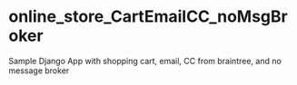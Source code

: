 # online_store_CartEmailCC_noMsgBroker
Sample Django App with shopping cart, email, CC from braintree, and no message broker
